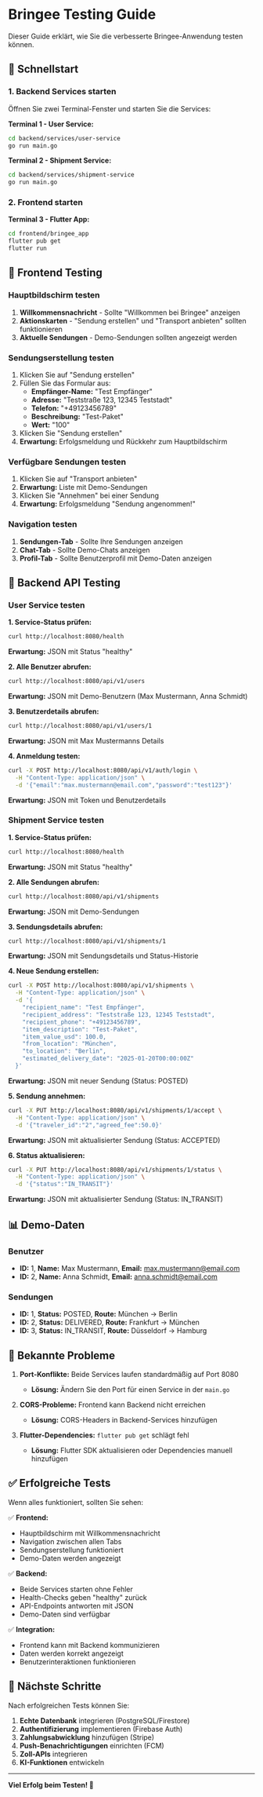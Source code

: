 # Bringee Testing Guide

Dieser Guide erklärt, wie Sie die verbesserte Bringee-Anwendung testen können.

## 🚀 Schnellstart

### 1. Backend Services starten

Öffnen Sie zwei Terminal-Fenster und starten Sie die Services:

**Terminal 1 - User Service:**
```bash
cd backend/services/user-service
go run main.go
```

**Terminal 2 - Shipment Service:**
```bash
cd backend/services/shipment-service
go run main.go
```

### 2. Frontend starten

**Terminal 3 - Flutter App:**
```bash
cd frontend/bringee_app
flutter pub get
flutter run
```

## 📱 Frontend Testing

### Hauptbildschirm testen
1. **Willkommensnachricht** - Sollte "Willkommen bei Bringee" anzeigen
2. **Aktionskarten** - "Sendung erstellen" und "Transport anbieten" sollten funktionieren
3. **Aktuelle Sendungen** - Demo-Sendungen sollten angezeigt werden

### Sendungserstellung testen
1. Klicken Sie auf "Sendung erstellen"
2. Füllen Sie das Formular aus:
   - **Empfänger-Name:** "Test Empfänger"
   - **Adresse:** "Teststraße 123, 12345 Teststadt"
   - **Telefon:** "+49123456789"
   - **Beschreibung:** "Test-Paket"
   - **Wert:** "100"
3. Klicken Sie "Sendung erstellen"
4. **Erwartung:** Erfolgsmeldung und Rückkehr zum Hauptbildschirm

### Verfügbare Sendungen testen
1. Klicken Sie auf "Transport anbieten"
2. **Erwartung:** Liste mit Demo-Sendungen
3. Klicken Sie "Annehmen" bei einer Sendung
4. **Erwartung:** Erfolgsmeldung "Sendung angenommen!"

### Navigation testen
1. **Sendungen-Tab** - Sollte Ihre Sendungen anzeigen
2. **Chat-Tab** - Sollte Demo-Chats anzeigen
3. **Profil-Tab** - Sollte Benutzerprofil mit Demo-Daten anzeigen

## 🔧 Backend API Testing

### User Service testen

**1. Service-Status prüfen:**
```bash
curl http://localhost:8080/health
```
**Erwartung:** JSON mit Status "healthy"

**2. Alle Benutzer abrufen:**
```bash
curl http://localhost:8080/api/v1/users
```
**Erwartung:** JSON mit Demo-Benutzern (Max Mustermann, Anna Schmidt)

**3. Benutzerdetails abrufen:**
```bash
curl http://localhost:8080/api/v1/users/1
```
**Erwartung:** JSON mit Max Mustermanns Details

**4. Anmeldung testen:**
```bash
curl -X POST http://localhost:8080/api/v1/auth/login \
  -H "Content-Type: application/json" \
  -d '{"email":"max.mustermann@email.com","password":"test123"}'
```
**Erwartung:** JSON mit Token und Benutzerdetails

### Shipment Service testen

**1. Service-Status prüfen:**
```bash
curl http://localhost:8080/health
```
**Erwartung:** JSON mit Status "healthy"

**2. Alle Sendungen abrufen:**
```bash
curl http://localhost:8080/api/v1/shipments
```
**Erwartung:** JSON mit Demo-Sendungen

**3. Sendungsdetails abrufen:**
```bash
curl http://localhost:8080/api/v1/shipments/1
```
**Erwartung:** JSON mit Sendungsdetails und Status-Historie

**4. Neue Sendung erstellen:**
```bash
curl -X POST http://localhost:8080/api/v1/shipments \
  -H "Content-Type: application/json" \
  -d '{
    "recipient_name": "Test Empfänger",
    "recipient_address": "Teststraße 123, 12345 Teststadt",
    "recipient_phone": "+49123456789",
    "item_description": "Test-Paket",
    "item_value_usd": 100.0,
    "from_location": "München",
    "to_location": "Berlin",
    "estimated_delivery_date": "2025-01-20T00:00:00Z"
  }'
```
**Erwartung:** JSON mit neuer Sendung (Status: POSTED)

**5. Sendung annehmen:**
```bash
curl -X PUT http://localhost:8080/api/v1/shipments/1/accept \
  -H "Content-Type: application/json" \
  -d '{"traveler_id":"2","agreed_fee":50.0}'
```
**Erwartung:** JSON mit aktualisierter Sendung (Status: ACCEPTED)

**6. Status aktualisieren:**
```bash
curl -X PUT http://localhost:8080/api/v1/shipments/1/status \
  -H "Content-Type: application/json" \
  -d '{"status":"IN_TRANSIT"}'
```
**Erwartung:** JSON mit aktualisierter Sendung (Status: IN_TRANSIT)

## 📊 Demo-Daten

### Benutzer
- **ID:** 1, **Name:** Max Mustermann, **Email:** max.mustermann@email.com
- **ID:** 2, **Name:** Anna Schmidt, **Email:** anna.schmidt@email.com

### Sendungen
- **ID:** 1, **Status:** POSTED, **Route:** München → Berlin
- **ID:** 2, **Status:** DELIVERED, **Route:** Frankfurt → München  
- **ID:** 3, **Status:** IN_TRANSIT, **Route:** Düsseldorf → Hamburg

## 🐛 Bekannte Probleme

1. **Port-Konflikte:** Beide Services laufen standardmäßig auf Port 8080
   - **Lösung:** Ändern Sie den Port für einen Service in der `main.go`
   
2. **CORS-Probleme:** Frontend kann Backend nicht erreichen
   - **Lösung:** CORS-Headers in Backend-Services hinzufügen

3. **Flutter-Dependencies:** `flutter pub get` schlägt fehl
   - **Lösung:** Flutter SDK aktualisieren oder Dependencies manuell hinzufügen

## ✅ Erfolgreiche Tests

Wenn alles funktioniert, sollten Sie sehen:

✅ **Frontend:**
- Hauptbildschirm mit Willkommensnachricht
- Navigation zwischen allen Tabs
- Sendungserstellung funktioniert
- Demo-Daten werden angezeigt

✅ **Backend:**
- Beide Services starten ohne Fehler
- Health-Checks geben "healthy" zurück
- API-Endpoints antworten mit JSON
- Demo-Daten sind verfügbar

✅ **Integration:**
- Frontend kann mit Backend kommunizieren
- Daten werden korrekt angezeigt
- Benutzerinteraktionen funktionieren

## 🎯 Nächste Schritte

Nach erfolgreichen Tests können Sie:

1. **Echte Datenbank** integrieren (PostgreSQL/Firestore)
2. **Authentifizierung** implementieren (Firebase Auth)
3. **Zahlungsabwicklung** hinzufügen (Stripe)
4. **Push-Benachrichtigungen** einrichten (FCM)
5. **Zoll-APIs** integrieren
6. **KI-Funktionen** entwickeln

---

**Viel Erfolg beim Testen! 🚀**